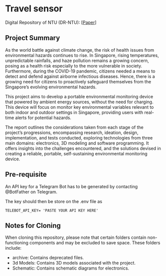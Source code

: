 # Travel sensor

Digital Repository of NTU (DR-NTU): [[Paper](https://dr.ntu.edu.sg/handle/10356/176453)]

## Project Summary

As the world battle against climate change, the risk of health issues from environmental hazards continues to rise. In Singapore, rising temperatures, unpredictable rainfalls, and haze pollution remains a growing concern, posing as a health risk especially to the more vulnerable in society. Furthermore, during the COVID-19 pandemic, citizens needed a means to detect and defend against airborne infectious diseases. Hence, there is a growing need for citizens to proactively safeguard themselves from the Singapore’s evolving environmental hazards. 

This project aims to develop a portable environmental monitoring device that powered by ambient energy sources, without the need for charging. This device will focus on monitor key environmental variables relevant to both indoor and outdoor settings in Singapore, providing users with real-time alerts for potential hazards. 

The report outlines the considerations taken from each stage of the project’s progressions, encompassing research, ideation, design, implementation, and tests conducted, exploring technologies from three main domains: electronics, 3D modeling and software programming. It offers insights into the challenges encountered, and the solutions devised in creating a reliable, portable, self-sustaining environmental monitoring device.



## Pre-requisite
An API key for a Telegram Bot has to be generated by contacting @BotFather on Telegram.

The key should then be store on the .env file as
```
TELEBOT_API_KEY= 'PASTE YOUR API KEY HERE'
```

## Notes for Cloning
When cloning this repository, please note that certain folders contain non-functioning components and may be excluded to save space. These folders include:

- archive: Contains deprecated files.
- 3d Models: Contains 3D models associated with the project.
- Schematic: Contains schematic diagrams for electronics.
